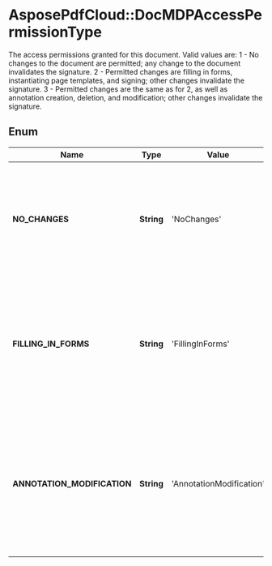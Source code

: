 ﻿# AsposePdfCloud::DocMDPAccessPermissionType
The access permissions granted for this document.
Valid values are:
1 - No changes to the document are permitted; any change to the document invalidates the signature.
2 - Permitted changes are filling in forms, instantiating page templates, and signing; other changes invalidate the signature.
3 - Permitted changes are the same as for 2, as well as annotation creation, deletion, and modification; other changes invalidate the signature.

## Enum
Name | Type | Value | Description
------------ | ------------- | ------------- | -------------
**NO_CHANGES** | **String** | 'NoChanges' | No changes to the document are permitted; any change to the document invalidates the signature.
**FILLING_IN_FORMS** | **String** | 'FillingInForms' | Permitted changes are filling in forms, instantiating page templates, and signing; other changes invalidate the signature.
**ANNOTATION_MODIFICATION** | **String** | 'AnnotationModification' | Permitted changes are the same as for 2, as well as annotation creation, deletion, and modification; other changes invalidate the signature.



